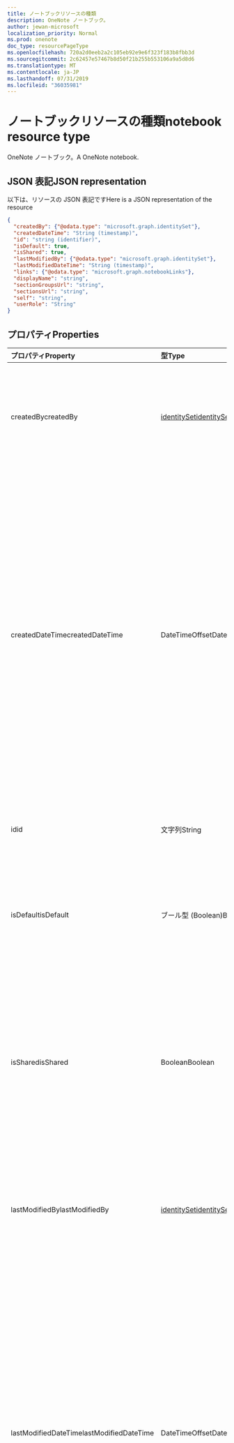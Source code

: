 ```yaml
---
title: ノートブックリソースの種類
description: OneNote ノートブック。
author: jewan-microsoft
localization_priority: Normal
ms.prod: onenote
doc_type: resourcePageType
ms.openlocfilehash: 720a2d0eeb2a2c105eb92e9e6f323f183b8fbb3d
ms.sourcegitcommit: 2c62457e57467b8d50f21b255b553106a9a5d8d6
ms.translationtype: MT
ms.contentlocale: ja-JP
ms.lasthandoff: 07/31/2019
ms.locfileid: "36035981"
---
```

# <a name="notebook-resource-type"></a><span data-ttu-id="38e76-103">ノートブックリソースの種類</span><span class="sxs-lookup"><span data-stu-id="38e76-103">notebook resource type</span></span>

<span data-ttu-id="38e76-104">OneNote ノートブック。</span><span class="sxs-lookup"><span data-stu-id="38e76-104">A OneNote notebook.</span></span>

## <a name="json-representation"></a><span data-ttu-id="38e76-105">JSON 表記</span><span class="sxs-lookup"><span data-stu-id="38e76-105">JSON representation</span></span>

<span data-ttu-id="38e76-106">以下は、リソースの JSON 表記です</span><span class="sxs-lookup"><span data-stu-id="38e76-106">Here is a JSON representation of the resource</span></span>

<!-- {
  "blockType": "resource",
  "baseType": "microsoft.graph.onenoteEntityHierarchyModel",
  "optionalProperties": [
    "sectionGroups",
    "sections"
  ],
  "@odata.type": "microsoft.graph.notebook"
}-->

```json
{
  "createdBy": {"@odata.type": "microsoft.graph.identitySet"},
  "createdDateTime": "String (timestamp)",
  "id": "string (identifier)",
  "isDefault": true,
  "isShared": true,
  "lastModifiedBy": {"@odata.type": "microsoft.graph.identitySet"},
  "lastModifiedDateTime": "String (timestamp)",
  "links": {"@odata.type": "microsoft.graph.notebookLinks"},
  "displayName": "string",
  "sectionGroupsUrl": "string",
  "sectionsUrl": "string",
  "self": "string",
  "userRole": "String"
}

```
## <a name="properties"></a><span data-ttu-id="38e76-107">プロパティ</span><span class="sxs-lookup"><span data-stu-id="38e76-107">Properties</span></span>
| <span data-ttu-id="38e76-108">プロパティ</span><span class="sxs-lookup"><span data-stu-id="38e76-108">Property</span></span>     | <span data-ttu-id="38e76-109">型</span><span class="sxs-lookup"><span data-stu-id="38e76-109">Type</span></span>   |<span data-ttu-id="38e76-110">説明</span><span class="sxs-lookup"><span data-stu-id="38e76-110">Description</span></span>|
|:---------------|:--------|:----------|
|<span data-ttu-id="38e76-111">createdBy</span><span class="sxs-lookup"><span data-stu-id="38e76-111">createdBy</span></span>|[<span data-ttu-id="38e76-112">identitySet</span><span class="sxs-lookup"><span data-stu-id="38e76-112">identitySet</span></span>](identityset.md)|<span data-ttu-id="38e76-p101">そのアイテムを作成したユーザーの ID、デバイス、アプリケーション。読み取り専用です。</span><span class="sxs-lookup"><span data-stu-id="38e76-p101">Identity of the user, device, and application which created the item. Read-only.</span></span>|
|<span data-ttu-id="38e76-115">createdDateTime</span><span class="sxs-lookup"><span data-stu-id="38e76-115">createdDateTime</span></span>|<span data-ttu-id="38e76-116">DateTimeOffset</span><span class="sxs-lookup"><span data-stu-id="38e76-116">DateTimeOffset</span></span>|<span data-ttu-id="38e76-117">ノートブックが作成された日時。</span><span class="sxs-lookup"><span data-stu-id="38e76-117">The date and time when the notebook was created.</span></span> <span data-ttu-id="38e76-118">Timestamp は、ISO 8601 形式を使用した日付と時刻の情報を表し、必ず UTC 時間です。</span><span class="sxs-lookup"><span data-stu-id="38e76-118">The timestamp represents date and time information using ISO 8601 format and is always in UTC time.</span></span> <span data-ttu-id="38e76-119">たとえば、2014 年 1 月 1 日午前 0 時 (UTC) は、次のようになります。`'2014-01-01T00:00:00Z'`</span><span class="sxs-lookup"><span data-stu-id="38e76-119">For example, midnight UTC on Jan 1, 2014 would look like this: `'2014-01-01T00:00:00Z'`.</span></span> <span data-ttu-id="38e76-120">読み取り専用です。</span><span class="sxs-lookup"><span data-stu-id="38e76-120">Read-only.</span></span>|
|<span data-ttu-id="38e76-121">id</span><span class="sxs-lookup"><span data-stu-id="38e76-121">id</span></span>|<span data-ttu-id="38e76-122">文字列</span><span class="sxs-lookup"><span data-stu-id="38e76-122">String</span></span>|<span data-ttu-id="38e76-123">ノートブックの一意識別子。</span><span class="sxs-lookup"><span data-stu-id="38e76-123">The unique identifier of the notebook.</span></span> <span data-ttu-id="38e76-124">読み取り専用です。</span><span class="sxs-lookup"><span data-stu-id="38e76-124">Read-only.</span></span>|
|<span data-ttu-id="38e76-125">isDefault</span><span class="sxs-lookup"><span data-stu-id="38e76-125">isDefault</span></span>|<span data-ttu-id="38e76-126">ブール型 (Boolean)</span><span class="sxs-lookup"><span data-stu-id="38e76-126">Boolean</span></span>|<span data-ttu-id="38e76-127">これがユーザーの既定のノートブックであるかどうかを示します。</span><span class="sxs-lookup"><span data-stu-id="38e76-127">Indicates whether this is the user's default notebook.</span></span> <span data-ttu-id="38e76-128">読み取り専用です。</span><span class="sxs-lookup"><span data-stu-id="38e76-128">Read-only.</span></span>|
|<span data-ttu-id="38e76-129">isShared</span><span class="sxs-lookup"><span data-stu-id="38e76-129">isShared</span></span>|<span data-ttu-id="38e76-130">Boolean</span><span class="sxs-lookup"><span data-stu-id="38e76-130">Boolean</span></span>|<span data-ttu-id="38e76-131">ノートブックが共有されているかどうかを示します。</span><span class="sxs-lookup"><span data-stu-id="38e76-131">Indicates whether the notebook is shared.</span></span> <span data-ttu-id="38e76-132">true の場合、所有者以外のユーザーがノートブックの内容を表示できます。</span><span class="sxs-lookup"><span data-stu-id="38e76-132">If true, the contents of the notebook can be seen by people other than the owner.</span></span> <span data-ttu-id="38e76-133">読み取り専用です。</span><span class="sxs-lookup"><span data-stu-id="38e76-133">Read-only.</span></span>|
|<span data-ttu-id="38e76-134">lastModifiedBy</span><span class="sxs-lookup"><span data-stu-id="38e76-134">lastModifiedBy</span></span>|[<span data-ttu-id="38e76-135">identitySet</span><span class="sxs-lookup"><span data-stu-id="38e76-135">identitySet</span></span>](identityset.md)|<span data-ttu-id="38e76-p106">そのアイテムを作成したユーザーの ID、デバイス、アプリケーション。読み取り専用です。</span><span class="sxs-lookup"><span data-stu-id="38e76-p106">Identity of the user, device, and application which created the item. Read-only.</span></span>|
|<span data-ttu-id="38e76-138">lastModifiedDateTime</span><span class="sxs-lookup"><span data-stu-id="38e76-138">lastModifiedDateTime</span></span>|<span data-ttu-id="38e76-139">DateTimeOffset</span><span class="sxs-lookup"><span data-stu-id="38e76-139">DateTimeOffset</span></span>|<span data-ttu-id="38e76-140">ノートブックが最後に変更された日時。</span><span class="sxs-lookup"><span data-stu-id="38e76-140">The date and time when the notebook was last modified.</span></span> <span data-ttu-id="38e76-141">Timestamp は、ISO 8601 形式を使用した日付と時刻の情報を表し、必ず UTC 時間です。</span><span class="sxs-lookup"><span data-stu-id="38e76-141">The timestamp represents date and time information using ISO 8601 format and is always in UTC time.</span></span> <span data-ttu-id="38e76-142">たとえば、2014 年 1 月 1 日午前 0 時 (UTC) は、次のようになります。`'2014-01-01T00:00:00Z'`</span><span class="sxs-lookup"><span data-stu-id="38e76-142">For example, midnight UTC on Jan 1, 2014 would look like this: `'2014-01-01T00:00:00Z'`.</span></span> <span data-ttu-id="38e76-143">読み取り専用です。</span><span class="sxs-lookup"><span data-stu-id="38e76-143">Read-only.</span></span>|
|<span data-ttu-id="38e76-144">リンク</span><span class="sxs-lookup"><span data-stu-id="38e76-144">links</span></span>|[<span data-ttu-id="38e76-145">NotebookLinks</span><span class="sxs-lookup"><span data-stu-id="38e76-145">NotebookLinks</span></span>](notebooklinks.md)|<span data-ttu-id="38e76-146">ノートブックを開くためのリンク。</span><span class="sxs-lookup"><span data-stu-id="38e76-146">Links for opening the notebook.</span></span> <span data-ttu-id="38e76-147">リンク`oneNoteClientURL`がインストールされている場合は、OneNote のネイティブクライアントでノートブックを開きます。</span><span class="sxs-lookup"><span data-stu-id="38e76-147">The `oneNoteClientURL` link opens the notebook in the OneNote native client if it's installed.</span></span> <span data-ttu-id="38e76-148">リンク`oneNoteWebURL`は、OneNote で web 上のノートブックを開きます。</span><span class="sxs-lookup"><span data-stu-id="38e76-148">The `oneNoteWebURL` link opens the notebook in OneNote on the web.</span></span>|
|<span data-ttu-id="38e76-149">displayName</span><span class="sxs-lookup"><span data-stu-id="38e76-149">displayName</span></span>|<span data-ttu-id="38e76-150">String</span><span class="sxs-lookup"><span data-stu-id="38e76-150">String</span></span>|<span data-ttu-id="38e76-151">ノートブックの名前。</span><span class="sxs-lookup"><span data-stu-id="38e76-151">The name of the notebook.</span></span>|
|<span data-ttu-id="38e76-152">Sectionグループ Url</span><span class="sxs-lookup"><span data-stu-id="38e76-152">sectionGroupsUrl</span></span>|<span data-ttu-id="38e76-153">String</span><span class="sxs-lookup"><span data-stu-id="38e76-153">String</span></span>|<span data-ttu-id="38e76-154">`sectionGroups`ナビゲーションプロパティの URL。これは、ノートブック内のすべてのセクショングループを返します。</span><span class="sxs-lookup"><span data-stu-id="38e76-154">The URL for the `sectionGroups` navigation property, which returns all the section groups in the notebook.</span></span> <span data-ttu-id="38e76-155">読み取り専用です。</span><span class="sxs-lookup"><span data-stu-id="38e76-155">Read-only.</span></span>|
|<span data-ttu-id="38e76-156">sectionsUrl</span><span class="sxs-lookup"><span data-stu-id="38e76-156">sectionsUrl</span></span>|<span data-ttu-id="38e76-157">String</span><span class="sxs-lookup"><span data-stu-id="38e76-157">String</span></span>|<span data-ttu-id="38e76-158">ノートブック内のすべて`sections`のセクションを返すナビゲーションプロパティの URL。</span><span class="sxs-lookup"><span data-stu-id="38e76-158">The URL for the `sections` navigation property, which returns all the sections in the notebook.</span></span> <span data-ttu-id="38e76-159">読み取り専用です。</span><span class="sxs-lookup"><span data-stu-id="38e76-159">Read-only.</span></span>|
|<span data-ttu-id="38e76-160">self</span><span class="sxs-lookup"><span data-stu-id="38e76-160">self</span></span>|<span data-ttu-id="38e76-161">String</span><span class="sxs-lookup"><span data-stu-id="38e76-161">String</span></span>|<span data-ttu-id="38e76-162">ノートブックに関する詳細を取得できるエンドポイント。</span><span class="sxs-lookup"><span data-stu-id="38e76-162">The endpoint where you can get details about the notebook.</span></span> <span data-ttu-id="38e76-163">読み取り専用です。</span><span class="sxs-lookup"><span data-stu-id="38e76-163">Read-only.</span></span>|
|<span data-ttu-id="38e76-164">userRole</span><span class="sxs-lookup"><span data-stu-id="38e76-164">userRole</span></span>|<span data-ttu-id="38e76-165">onenoteUserRole</span><span class="sxs-lookup"><span data-stu-id="38e76-165">onenoteUserRole</span></span>|<span data-ttu-id="38e76-166">使用可能な値は、`Owner`、`Contributor`、`Reader`、`None` です。</span><span class="sxs-lookup"><span data-stu-id="38e76-166">Possible values are: `Owner`, `Contributor`, `Reader`, `None`.</span></span> <span data-ttu-id="38e76-167">Owner ノートブックへの所有者レベルのアクセス権を表します。</span><span class="sxs-lookup"><span data-stu-id="38e76-167">Owner represents owner-level access to the notebook.</span></span> <span data-ttu-id="38e76-168">共同作成者は、ノートブックへの読み取り/書き込みアクセスを表します。</span><span class="sxs-lookup"><span data-stu-id="38e76-168">Contributor represents read/write access to the notebook.</span></span> <span data-ttu-id="38e76-169">閲覧者は、ノートブックへの読み取り専用アクセスを表します。</span><span class="sxs-lookup"><span data-stu-id="38e76-169">Reader represents read-only access to the notebook.</span></span> <span data-ttu-id="38e76-170">読み取り専用。</span><span class="sxs-lookup"><span data-stu-id="38e76-170">Read-only.</span></span>|

## <a name="relationships"></a><span data-ttu-id="38e76-171">関係</span><span class="sxs-lookup"><span data-stu-id="38e76-171">Relationships</span></span>
| <span data-ttu-id="38e76-172">リレーションシップ</span><span class="sxs-lookup"><span data-stu-id="38e76-172">Relationship</span></span> | <span data-ttu-id="38e76-173">型</span><span class="sxs-lookup"><span data-stu-id="38e76-173">Type</span></span>   |<span data-ttu-id="38e76-174">説明</span><span class="sxs-lookup"><span data-stu-id="38e76-174">Description</span></span>|
|:---------------|:--------|:----------|
|<span data-ttu-id="38e76-175">sectionGroups</span><span class="sxs-lookup"><span data-stu-id="38e76-175">sectionGroups</span></span>|<span data-ttu-id="38e76-176">[SectionGroup](sectiongroup.md) collection</span><span class="sxs-lookup"><span data-stu-id="38e76-176">[SectionGroup](sectiongroup.md) collection</span></span>|<span data-ttu-id="38e76-177">ノートブック内のセクション グループ。</span><span class="sxs-lookup"><span data-stu-id="38e76-177">The section groups in the notebook.</span></span> <span data-ttu-id="38e76-178">読み取り専用です。</span><span class="sxs-lookup"><span data-stu-id="38e76-178">Read-only.</span></span> <span data-ttu-id="38e76-179">Null 許容型。</span><span class="sxs-lookup"><span data-stu-id="38e76-179">Nullable.</span></span>|
|<span data-ttu-id="38e76-180">セクション</span><span class="sxs-lookup"><span data-stu-id="38e76-180">sections</span></span>|<span data-ttu-id="38e76-181">[OnenoteSection](section.md) コレクション</span><span class="sxs-lookup"><span data-stu-id="38e76-181">[OnenoteSection](section.md) collection</span></span>|<span data-ttu-id="38e76-182">ノートブックのセクション。</span><span class="sxs-lookup"><span data-stu-id="38e76-182">The sections in the notebook.</span></span> <span data-ttu-id="38e76-183">読み取り専用です。</span><span class="sxs-lookup"><span data-stu-id="38e76-183">Read-only.</span></span> <span data-ttu-id="38e76-184">Null 許容型。</span><span class="sxs-lookup"><span data-stu-id="38e76-184">Nullable.</span></span>|

## <a name="methods"></a><span data-ttu-id="38e76-185">メソッド</span><span class="sxs-lookup"><span data-stu-id="38e76-185">Methods</span></span>

| <span data-ttu-id="38e76-186">メソッド</span><span class="sxs-lookup"><span data-stu-id="38e76-186">Method</span></span>           | <span data-ttu-id="38e76-187">戻り値の型</span><span class="sxs-lookup"><span data-stu-id="38e76-187">Return Type</span></span>    |<span data-ttu-id="38e76-188">説明</span><span class="sxs-lookup"><span data-stu-id="38e76-188">Description</span></span>|
|:---------------|:--------|:----------|
|[<span data-ttu-id="38e76-189">ノートブックを取得する</span><span class="sxs-lookup"><span data-stu-id="38e76-189">Get notebook</span></span>](../api/notebook-get.md) | [<span data-ttu-id="38e76-190">Notebook</span><span class="sxs-lookup"><span data-stu-id="38e76-190">Notebook</span></span>](notebook.md) |<span data-ttu-id="38e76-191">ノートブックのプロパティとリレーションシップを読み取ります。</span><span class="sxs-lookup"><span data-stu-id="38e76-191">Read the properties and relationships of the notebook.</span></span>|
|[<span data-ttu-id="38e76-192">getRecentNotebooks</span><span class="sxs-lookup"><span data-stu-id="38e76-192">getRecentNotebooks</span></span>](../api/notebook-getrecentnotebooks.md) | <span data-ttu-id="38e76-193">[recentNotebook](recentnotebook.md)コレクション</span><span class="sxs-lookup"><span data-stu-id="38e76-193">[recentNotebook](recentnotebook.md) collection</span></span> | <span data-ttu-id="38e76-194">ユーザーの最近アクセスしたノートブックのコレクションを取得します。</span><span class="sxs-lookup"><span data-stu-id="38e76-194">Get a collection of the most recently accessed notebooks for the user.</span></span> |
|[<span data-ttu-id="38e76-195">getNotebookFromWebUrl</span><span class="sxs-lookup"><span data-stu-id="38e76-195">getNotebookFromWebUrl</span></span>](../api/notebook-getnotebookfromweburl.md) | [<span data-ttu-id="38e76-196">Notebook</span><span class="sxs-lookup"><span data-stu-id="38e76-196">Notebook</span></span>](notebook.md) | <span data-ttu-id="38e76-197">URL パスを使用して、ノートブックオブジェクトのプロパティとリレーションシップを取得します。</span><span class="sxs-lookup"><span data-stu-id="38e76-197">Retrieve the properties and relationships of a notebook object using its URL path.</span></span> |
|[<span data-ttu-id="38e76-198">セクション グループを作成する</span><span class="sxs-lookup"><span data-stu-id="38e76-198">Create section group</span></span>](../api/notebook-post-sectiongroups.md) |[<span data-ttu-id="38e76-199">SectionGroup</span><span class="sxs-lookup"><span data-stu-id="38e76-199">SectionGroup</span></span>](sectiongroup.md)| <span data-ttu-id="38e76-200">指定したノートブックの sectionGroups コレクションに投稿して、セクショングループを作成します。</span><span class="sxs-lookup"><span data-stu-id="38e76-200">Create a section group by posting to the sectionGroups collection in the specified notebook.</span></span>|
|[<span data-ttu-id="38e76-201">List section groups</span><span class="sxs-lookup"><span data-stu-id="38e76-201">List section groups</span></span>](../api/notebook-list-sectiongroups.md) |<span data-ttu-id="38e76-202">[SectionGroup](sectiongroup.md) collection</span><span class="sxs-lookup"><span data-stu-id="38e76-202">[SectionGroup](sectiongroup.md) collection</span></span>| <span data-ttu-id="38e76-203">指定されたノートブック内のセクショングループのコレクションを取得します。</span><span class="sxs-lookup"><span data-stu-id="38e76-203">Get a collection of section groups in the specified notebook.</span></span>|
|[<span data-ttu-id="38e76-204">セクションを作成する</span><span class="sxs-lookup"><span data-stu-id="38e76-204">Create section</span></span>](../api/notebook-post-sections.md) |[<span data-ttu-id="38e76-205">OnenoteSection</span><span class="sxs-lookup"><span data-stu-id="38e76-205">OnenoteSection</span></span>](section.md)| <span data-ttu-id="38e76-206">指定したノートブックの sections コレクションに投稿してセクションを作成します。</span><span class="sxs-lookup"><span data-stu-id="38e76-206">Create a section by posting to the sections collection in the specified notebook.</span></span>|
|[<span data-ttu-id="38e76-207">List sections</span><span class="sxs-lookup"><span data-stu-id="38e76-207">List sections</span></span>](../api/notebook-list-sections.md) |<span data-ttu-id="38e76-208">[OnenoteSection](section.md) コレクション</span><span class="sxs-lookup"><span data-stu-id="38e76-208">[OnenoteSection](section.md) collection</span></span>| <span data-ttu-id="38e76-209">指定されたノートブック内のセクションのコレクションを取得します。</span><span class="sxs-lookup"><span data-stu-id="38e76-209">Get a collection of sections in the specified notebook.</span></span>|
|[<span data-ttu-id="38e76-210">copyNotebook</span><span class="sxs-lookup"><span data-stu-id="38e76-210">copyNotebook</span></span>](../api/notebook-copynotebook.md)| <span data-ttu-id="38e76-211">None</span><span class="sxs-lookup"><span data-stu-id="38e76-211">None</span></span> | <span data-ttu-id="38e76-212">ノートブックをコピーします。</span><span class="sxs-lookup"><span data-stu-id="38e76-212">Copies a notebook.</span></span>|

<!-- uuid: 8fcb5dbc-d5aa-4681-8e31-b001d5168d79
2015-10-25 14:57:30 UTC -->
<!-- {
  "type": "#page.annotation",
  "description": "notebook resource",
  "keywords": "",
  "section": "documentation",
  "tocPath": ""
}-->
